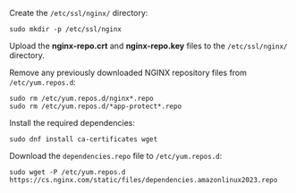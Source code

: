 Create the `/etc/ssl/nginx/` directory:

```shell
sudo mkdir -p /etc/ssl/nginx
```

Upload the **nginx-repo.crt** and **nginx-repo.key** files to the `/etc/ssl/nginx/` directory.

Remove any previously downloaded NGINX repository files from `/etc/yum.repos.d`:

```shell
sudo rm /etc/yum.repos.d/nginx*.repo
sudo rm /etc/yum.repos.d/*app-protect*.repo
```

Install the required dependencies:

```shell
sudo dnf install ca-certificates wget
```

Download the `dependencies.repo` file to `/etc/yum.repos.d`:

```shell
sudo wget -P /etc/yum.repos.d https://cs.nginx.com/static/files/dependencies.amazonlinux2023.repo
```
